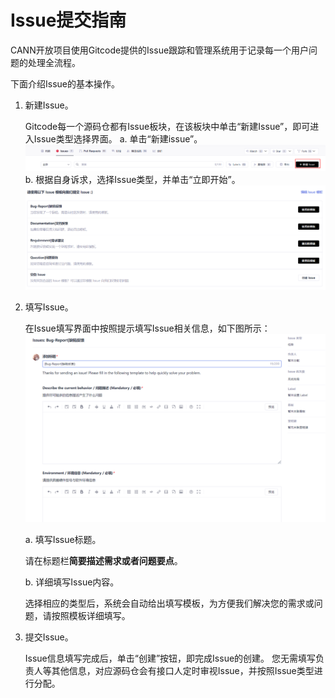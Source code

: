 # Issue提交指南

CANN开放项目使用Gitcode提供的Issue跟踪和管理系统用于记录每一个用户问题的处理全流程。

下面介绍Issue的基本操作。

1. 新建Issue。

   Gitcode每一个源码仓都有Issue板块，在该板块中单击“新建Issue”，即可进入Issue类型选择界面。
   a. 单击“新建issue”。
     ![](../images/issue-banner.png)
   b. 根据自身诉求，选择Issue类型，并单击“立即开始”。
     ![](../images/issue_select.png)
  
2. 填写Issue。

   在Issue填写界面中按照提示填写Issue相关信息，如下图所示：
   ![](../images/issue-details.png)

   a. 填写Issue标题。

      请在标题栏**简要描述需求或者问题要点**。

   b. 详细填写Issue内容。

      选择相应的类型后，系统会自动给出填写模板，为方便我们解决您的需求或问题，请按照模板详细填写。

3. 提交Issue。

   Issue信息填写完成后，单击“创建”按钮，即完成Issue的创建。
   您无需填写负责人等其他信息，对应源码仓会有接口人定时审视Issue，并按照Issue类型进行分配。